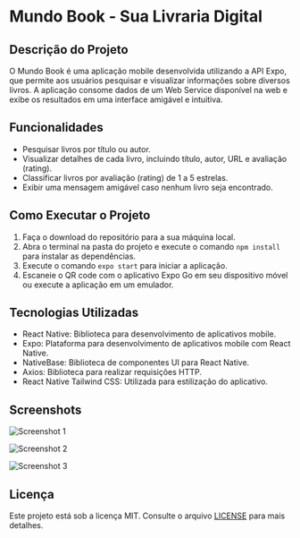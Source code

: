 # Mundo Book - Sua Livraria Digital

## Descrição do Projeto

O Mundo Book é uma aplicação mobile desenvolvida utilizando a API Expo, que permite aos usuários pesquisar e visualizar informações sobre diversos livros. A aplicação consome dados de um Web Service disponível na web e exibe os resultados em uma interface amigável e intuitiva.

## Funcionalidades

- Pesquisar livros por título ou autor.
- Visualizar detalhes de cada livro, incluindo título, autor, URL e avaliação (rating).
- Classificar livros por avaliação (rating) de 1 a 5 estrelas.
- Exibir uma mensagem amigável caso nenhum livro seja encontrado.

## Como Executar o Projeto

1. Faça o download do repositório para a sua máquina local.
2. Abra o terminal na pasta do projeto e execute o comando `npm install` para instalar as dependências.
3. Execute o comando `expo start` para iniciar a aplicação.
4. Escaneie o QR code com o aplicativo Expo Go em seu dispositivo móvel ou execute a aplicação em um emulador.

## Tecnologias Utilizadas

- React Native: Biblioteca para desenvolvimento de aplicativos mobile.
- Expo: Plataforma para desenvolvimento de aplicativos mobile com React Native.
- NativeBase: Biblioteca de componentes UI para React Native.
- Axios: Biblioteca para realizar requisições HTTP.
- React Native Tailwind CSS: Utilizada para estilização do aplicativo.

## Screenshots

![Screenshot 1](https://i.ibb.co/XDkWCfk/Screenshot-20230726-223501-Expo-Go.jpg)

![Screenshot 2](https://i.ibb.co/PYwGH7n/Screenshot-20230726-224944-Expo-Go.jpg)

![Screenshot 3](https://i.ibb.co/dMZm0wD/Screenshot-20230726-225058-Expo-Go.jpg)

## Licença

Este projeto está sob a licença MIT. Consulte o arquivo [LICENSE](https://github.com/seu-usuario/nome-do-repositorio/blob/main/LICENSE) para mais detalhes.
